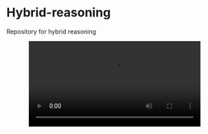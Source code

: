 # Hybrid-reasoning
Repository for hybrid reasoning


<div align="center">
  <video src="(https://github.com/Mehdiazarafza/Hybrid-reasoning/assets/77500956/c49cc205-cf43-4946-bb99-fc86e0753eee)https://github.com/Mehdiazarafza/Hybrid-reasoning/assets/77500956/c49cc205-cf43-4946-bb99-fc86e0753eee" width="400" />
</div>



